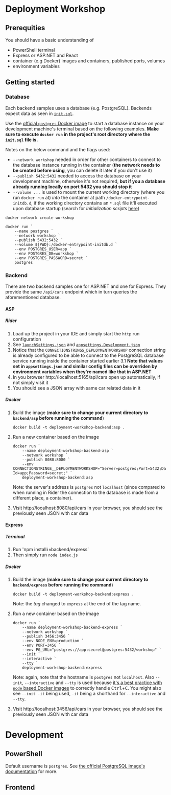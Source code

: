 # Deployment Workshop

## Prerequities

You should have a basic understanding of

- PowerShell terminal
- Express or ASP.NET and React
- container (e.g Docker) images and containers, published ports, volumes
- environment variables

## Getting started

### Database

Each backend samples uses a database (e.g. PostgreSQL).
Backends expect data as seen in [`init.sql`](init.sql).

Use the [official `postgres` Docker image](https://hub.docker.com/_/postgres) to start a database instance on your development machine's terminal based on the following examples. **Make sure to execute `docker run` in the project's root directory where the `init.sql` file is.**

Notes on the below command and the flags used:

- `--network workshop` needed in order for other containers to connect to the database instance running in the container (**the network needs to be created before using**, you can delete it later if you don't use it)
- `--publish 5432:5432` needed to access the database on your development machine, otherwise it's not required, **but if you a database already running locally on port 5432 you should stop it**
- `--volume ...` is used to mount the current working directory (where you run `docker run` at) _into_ the container at path `/docker-entrypoint-initdb.d`, if the working directory contains an `*.sql` file it'll executed upon database startup (search for _Initialization scripts_ [here](https://hub.docker.com/_/postgres))

```pwsh
docker network create workshop
```

```pwsh
docker run `
    --name postgres `
    --network workshop `
    --publish 5432:5432 `
    --volume ${PWD}:/docker-entrypoint-initdb.d `
    --env POSTGRES_USER=app `
    --env POSTGRES_DB=workshop `
    --env POSTGRES_PASSWORD=secret `
    postgres
```

### Backend

There are two backend samples one for ASP.NET and one for Express.
They provide the same `/api/cars` endpoint which in turn queries the aforementioned database.

#### ASP

##### Rider

1. Load up the project in your IDE and simply start the `http` run configuration
2. See [`launchSettings.json`](backend/asp/Properties/launchSettings.json) and [`appsettings.Development.json`](backend/asp/appsettings.Development.json)
3. Notice that the `CONNECTIONSTRINGS_DEPLOYMENTWORKSHOP` connection string is already configured to be able to connect to the PostgreSQL database service running inside the container started earlier
    3.1 **Note that values set in `appsettings.json` and similar config files can be overriden by environment variables when they're named like that in ASP.NET**
4. In you browser http://localhost:5165/api/cars open up automatically, if not simply visit it
5. You should see a JSON array with same car related data in it

##### Docker

1. Build the image (**make sure to change your current directory to `backend/asp` before running the command**)

    ```pwsh
    docker build -t deployment-workshop-backend:asp .
    ```

2. Run a new container based on the image

    ```pwsh
    docker run `
        --name deployment-workshop-backend-asp `
        --network workshop `
        --publish 8080:8080 `
        --env CONNECTIONSTRINGS__DEPLOYMENTWORKSHOP="Server=postgres;Port=5432;Database=workshop;User Id=app;Password=secret;" `
        deployment-workshop-backend:asp
    ```

    Note: the server's address is `postgres` not `localhost` (since compared to when running in Rider the connection to the database is made from a different place, a container).

3. Visit http://localhost:8080/api/cars in your browser, you should see the previously seen JSON with car data

#### Express

##### Terminal

1. Run 'npm install` in `backend/express`
2. Then simply run `node index.js`

##### Docker

1. Build the image (**make sure to change your current directory to `backend/express` before running the command**)

    ```pwsh
    docker build -t deployment-workshop-backend:express .
    ```

    Note: the _tag_ changed to `express` at the end of the tag name.

2. Run a new container based on the image

    ```pwsh
    docker run `
        --name deployment-workshop-backend-express `
        --network workshop `
        --publish 3456:3456 `
        --env NODE_ENV=production `
        --env PORT=3456 `
        --env PG_URL="postgres://app:secret@postgres:5432/workshop" `
        --init `
        --interactive `
        --tty `
        deployment-workshop-backend:express
    ```

    Note: again, note that the hostname is `postgres` not `localhost`. Also `--init`, `--interactive` and `--tty` is used because [it's a best practice with `node` based Docker images](https://github.com/nodejs/docker-node/blob/main/docs/BestPractices.md#handling-kernel-signals) to correctly handle <kbd>Ctrl</kbd>+<kbd>C</kbd>. You might also see `--init -it` being used, `-it` being a shorthand for `--interactive` and `--tty`.

3. Visit http://localhost:3456/api/cars in your browser, you should see the previously seen JSON with car data

# Development

## PowerShell





Default username is `postgres`. See [the official PostgreSQL image's documentation](https://hub.docker.com/_/postgres) for more.


## Frontend